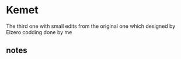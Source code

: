 # Kemet
The third one with small edits from the original one which designed by Elzero codding done by me

## notes
